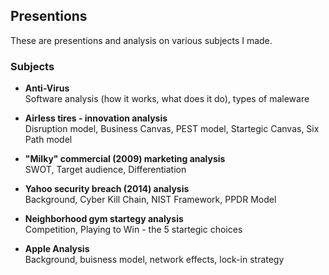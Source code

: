 ## Presentions

These are presentions and analysis on various subjects I made.

### Subjects

- **Anti-Virus**  
Software analysis (how it works, what does it do), types of maleware

- **Airless tires - innovation analysis**  
Disruption model, Business Canvas, PEST model, Startegic Canvas, Six Path model

- **"Milky" commercial (2009) marketing analysis**  
SWOT, Target audience, Differentiation

- **Yahoo security breach (2014) analysis**  
Background, Cyber Kill Chain, NIST Framework, PPDR Model

- **Neighborhood gym startegy analysis**  
Competition, Playing to Win - the 5 startegic choices

- **Apple Analysis**  
Background, buisness model, network effects, lock-in strategy
